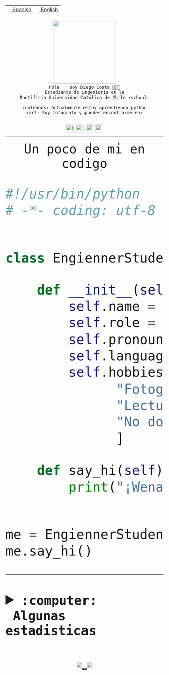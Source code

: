<table border="0"  align="right">
 <tr><td><a href="README.md"><img src="https://upload.wikimedia.org/wikipedia/commons/thumb/8/89/Bandera_de_Espa%C3%B1a.svg/1200px-Bandera_de_Espa%C3%B1a.svg.png" height="10"> Spanish</a></td>
 <td><a href="README.en.md"><img src="https://upload.wikimedia.org/wikipedia/commons/a/a4/Flag_of_the_United_States.svg" height="10"> English</a></td></tr>
</table><br><br><br>


<p align="center">
  <img src="https://github.com/diegocostares/diegocostares/blob/main/Images/aaa2.gif?raw=true" width="200px">
  <br><samp>
    Hola <img src="https://media.giphy.com/media/hvRJCLFzcasrR4ia7z/giphy.gif" width="16px"> soy Diego Costa 👨🏻‍💻<br>
    Estudiante de ingeniería en la <br>
    Pontificia Universidad Católica de Chile :school:<br>
  <br>
    :notebook: Actualmente estoy aprendiendo python <br>
    :art: Soy fotografo y puedes encontrarme en: <br>
  <br></samp>
  
</p>

<p align="center">
   <a href="https://instagram.com/diegocosta_no" target="blank">
    <img 
    align="center" src="https://cdn.jsdelivr.net/npm/simple-icons@3.0.1/icons/instagram.svg" alt="instagram" height="25px" width="25px" />
  </a>
  <a style="border: 3px solid; color: white;"href="https://t.me/diegocosta_no" target="blank">
  <img
  align="center" alt="Telegram" width="25px" src="https://icons-for-free.com/iconfiles/png/512/Telegram-1324888767380505522.png" />
</a>
<a href="https://api.whatsapp.com/send?phone=56971897835&text=Hola!" target="blank">
  <img
  align="center" alt="wtsp" width="25px" src="https://img.icons8.com/pastel-glyph/2x/whatsapp--v2.png" />
</a>
<a href="https://www.linkedin.com/in/diego-costa-786249213/" target="blank">
  <img
  align="center" alt="wtsp" width="25px" src="https://img.icons8.com/metro/452/linkedin.png" />
</a>

  </a>
</p>

---


<p align="center"><font size="25"><samp>Un poco de mi en codigo</samp></front></p>


```python
#!/usr/bin/python
# -*- coding: utf-8 -*-


class EngiennerStudent:

    def __init__(self):
        self.name = "Diego Costa"
        self.role = "Estudiante"
        self.pronouns = "he/him"
        self.language_spoken = ["es_CL", "en_US"]
        self.hobbies = [
              "Fotografia",
              "Lectura",
              "No dormir",
              ]

    def say_hi(self):
        print("¡Wena mundo!")


me = EngiennerStudent()
me.say_hi()
```
---
<details>
  <summary><b><samp>:computer: &nbsp;Algunas estadisticas</samp></b></summary>
  <br/></p>

<!--START_SECTION:waka-->
![Code Time](http://img.shields.io/badge/Code%20Time-566%20hrs%2018%20mins-blue)

**Soy nocturno 🦉** 

```text
🌞 Mañana     7 commits      ░░░░░░░░░░░░░░░░░░░░░░░░░   1.7% 
🌆 Día        133 commits    ████████░░░░░░░░░░░░░░░░░   32.36% 
🌃 Tarde      141 commits    ████████░░░░░░░░░░░░░░░░░   34.31% 
🌙 Noche      130 commits    ████████░░░░░░░░░░░░░░░░░   31.63%

```
📅 **Soy más productivo los Miércoles** 

```text
Lunes        36 commits     ██░░░░░░░░░░░░░░░░░░░░░░░   8.76% 
Martes       43 commits     ██░░░░░░░░░░░░░░░░░░░░░░░   10.46% 
Miércoles    132 commits    ████████░░░░░░░░░░░░░░░░░   32.12% 
Jueves       55 commits     ███░░░░░░░░░░░░░░░░░░░░░░   13.38% 
Viernes      19 commits     █░░░░░░░░░░░░░░░░░░░░░░░░   4.62% 
Sábado       55 commits     ███░░░░░░░░░░░░░░░░░░░░░░   13.38% 
Domingo      71 commits     ████░░░░░░░░░░░░░░░░░░░░░   17.27%

```


📊 **Esta semana me dediqué a** 

```text
🐱‍💻 Proyectos: 
SHAREGO-G54              7 hrs 33 mins       ███████████░░░░░░░░░░░░░░   45.84% 
ControlesBDD             5 hrs 17 mins       ████████░░░░░░░░░░░░░░░░░   32.1% 
BDD47y74                 3 hrs 24 mins       █████░░░░░░░░░░░░░░░░░░░░   20.62% 
T3                       4 mins              ░░░░░░░░░░░░░░░░░░░░░░░░░   0.47% 
BDD                      4 mins              ░░░░░░░░░░░░░░░░░░░░░░░░░   0.46%

```


 Last Updated on 15/06/2022 06:29:33 UTC
<!--END_SECTION:waka-->
  
  

 <p align="center"> <img src="https://github-readme-stats.vercel.app/api?username=diegocostares&show_icons=true&theme=ayu-mirage" alt="abhisheknaiidu" /></p>
 
</details>

<p align=center>
  <a href="https://github.com/diegocostares">
    <img src="https://badges.pufler.dev/visits/diegocostares/diegocostares?style=flat-square&color=black&logo=github">
  </a>
  <a href="https://github.com/diegocostares?tab=repositories">
    <img src="https://badges.pufler.dev/repos/diegocostares?style=flat-square&color=black&logo=github">
  </a>
</p>
